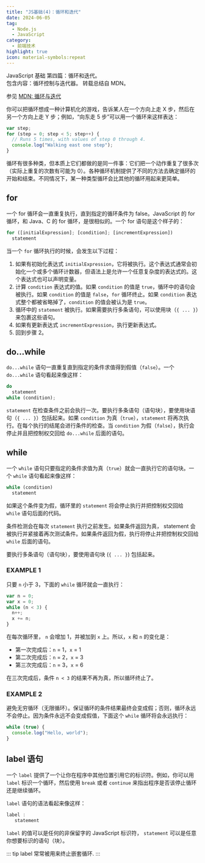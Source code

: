 ```yaml
---
title: "JS基础(4)：循环和迭代"
date: 2024-06-05
tag:
  - Node.js
  - JavaScript
category:
  - 前端技术
highlight: true
icon: material-symbols:repeat
---
```

JavaScript 基础 第四篇：循环和迭代。  
包含内容：循环控制与迭代器。
转载总结自 MDN。
<!-- more -->

参见 [MDN: 循环与迭代](https://developer.mozilla.org/zh-CN/docs/Web/JavaScript/Guide/Loops_and_iteration)

你可以把循环想成一种计算机化的游戏，告诉某人在一个方向上走 X 步，然后在另一个方向上走 Y 步；例如，“向东走 5 步”可以用一个循环来这样表达：

```js
var step;
for (step = 0; step < 5; step++) {
  // Runs 5 times, with values of step 0 through 4.
  console.log("Walking east one step");
}
```

循环有很多种类，但本质上它们都做的是同一件事：它们把一个动作重复了很多次（实际上重复的次数有可能为 0）。各种循环机制提供了不同的方法去确定循环的开始和结束。不同情况下，某一种类型循环会比其他的循环用起来更简单。

## for

一个 for 循环会一直重复执行，直到指定的循环条件为 false。JavaScript 的 for 循环，和 Java、C 的 for 循环，是很相似的。一个 for 语句是这个样子的：

```js
for ([initialExpression]; [condition]; [incrementExpression])
  statement
```

当一个 `for` 循环执行的时候，会发生以下过程：

1. 如果有初始化表达式 `initialExpression`，它将被执行。这个表达式通常会初始化一个或多个循环计数器，但语法上是允许一个任意复杂度的表达式的。这个表达式也可以声明变量。
2. 计算 `condition` 表达式的值。如果 `condition` 的值是 `true`，循环中的语句会被执行。如果 `condition` 的值是 `false`，`for` 循环终止。如果 `condition` 表达式整个都被省略掉了，`condition` 的值会被认为是 `true`。
3. 循环中的 `statement` 被执行。如果需要执行多条语句，可以使用块（`{ ... }`）来包裹这些语句。
4. 如果有更新表达式 `incrementExpression`，执行更新表达式。
5. 回到步骤 2。

## do...while

`do...while` 语句一直重复直到指定的条件求值得到假值（`false`）。一个 `do...while` 语句看起来像这样：
```js
do
  statement
while (condition);
```
`statement` 在检查条件之前会执行一次。要执行多条语句（语句块），要使用块语句（`{ ... }`）包括起来。如果 `condition` 为真（`true`），`statement` 将再次执行。在每个执行的结尾会进行条件的检查。当 `condition` 为假（`false`），执行会停止并且把控制权交回给 `do...while` 后面的语句。

## while

一个 `while` 语句只要指定的条件求值为真（`true`）就会一直执行它的语句块。一个 `while` 语句看起来像这样：
```js
while (condition)
  statement
```
如果这个条件变为假，循环里的 `statement` 将会停止执行并把控制权交回给 `while` 语句后面的代码。

条件检测会在每次 `statement` 执行之前发生。如果条件返回为真， statement 会被执行并紧接着再次测试条件。如果条件返回为假，执行将停止并把控制权交回给 `while` 后面的语句。

要执行多条语句（语句块），要使用语句块 (`{ ... }`) 包括起来。

### EXAMPLE 1

只要 `n` 小于 3，下面的 `while` 循环就会一直执行：

```js
var n = 0;
var x = 0;
while (n < 3) {
  n++;
  x += n;
}
```
在每次循环里， `n` 会增加 1，并被加到 `x` 上。所以，`x` 和 `n` 的变化是：

* 第一次完成后：`n` = 1，`x` = 1
* 第二次完成后：`n` = 2，`x` = 3
* 第三次完成后：`n` = 3，`x` = 6

在三次完成后，条件 `n < 3` 的结果不再为真，所以循环终止了。

### EXAMPLE 2

避免无穷循环（无限循环）。保证循环的条件结果最终会变成假；否则，循环永远不会停止。因为条件永远不会变成假值，下面这个 `while` 循环将会永远执行：

```js
while (true) {
  console.log("Hello, world");
}
```

## label 语句

一个 `label` 提供了一个让你在程序中其他位置引用它的标识符。例如，你可以用 `label` 标识一个循环，然后使用 `break` 或者 `continue` 来指出程序是否该停止循环还是继续循环。

`label` 语句的语法看起来像这样：
```js
label :
   statement
```
`label` 的值可以是任何的非保留字的 JavaScript 标识符， `statement` 可以是任意你想要标识的语句（块）。

::: tip
label 常常被用来终止嵌套循环.
:::
